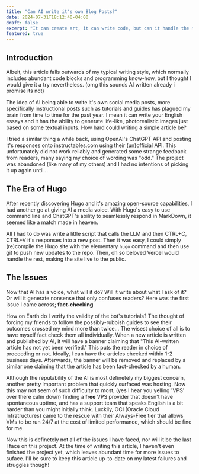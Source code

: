 ```yaml
---
title: "Can AI write it's own Blog Posts?"
date: 2024-07-31T18:12:40-04:00
draft: false
excerpt: "It can create art, it can write code, but can it handle the media?"
featured: true
---
```


## Introduction
Albeit, this article falls outwards of my typical writing style, which normally includes abundant code blocks and programming know-how, but I thought I would give it a try nevertheless. (omg this sounds AI written already i promise its not)

The idea of AI being able to write it's own social media posts, more specifically instructional posts such as tutorials and guides has plagued my brain from time to time for the past year. I mean it can write your English essays and it has the ability to generate life-like, photorealistic images just based on some textual inputs. How hard could writing a simple article be?  

I tried a similar thing a while back, using OpenAI's ChatGPT API and posting it's responses onto instructables.com using their (un)official API. This unfortunately did not work reliably and generated some strange feedback from readers, many saying my choice of wording was "odd."
The project was abandoned (like many of my others) and I had no intentions of picking it up again until...

## The Era of Hugo
After recently discovering Hugo and it's amazing open-source capabilities, I had another go at giving AI a media voice. With Hugo's easy to use command line and ChatGPT's ability to seamlessly respond in MarkDown, it seemed like a match made in heaven.  

All I had to do was write a little script that calls the LLM and then CTRL+C, CTRL+V it's responses into a new post. Then it was easy, I could simply (re)compile the Hugo site with the elementary `hugo` command and then use git to push new updates to the repo. Then, oh so beloved Vercel would handle the rest, making the site live to the public.

## The Issues
Now that AI has a voice, what will it do? Will it write about what I ask of it? Or will it generate nonsense that only confuses readers? Here was the first issue I came across; **fact-checking**  

How on Earth do I verify the validity of the bot's tutorials? The thought of forcing my friends to follow the possibly-rubbish guides to see their outcomes crossed my mind more than twice... The wisest choice of all is to have myself fact check them all individually. When a new article is written and published by AI, it will have a banner claiming that "This AI-written article has not yet been verified." This puts the reader in choice of proceeding or not. Ideally, I can have the articles checked within 1-2 business days. Afterwards, the banner will be removed and replaced by a similar one claiming that the article has been fact-checked by a human.

Although the reputability of the AI is most definetely my biggest concern, another pretty important problem that quickly surfaced was hosting.
Now this may not seem of such difficulty to most, (yes I hear you yelling 'VPS' over there calm down) finding a **free** VPS provider that doesn't have spontaneous uptime, and has a support team that speaks English is a bit harder than you might initially think. Luckily, OCI (Oracle Cloud Infratructures) came to the rescue with their Always-Free tier that allows VMs to be run 24/7 at the cost of limited performance, which should be fine for me.

Now this is definetely not all of the issues I have faced, nor will it be the last I face on this project. At the time of writing this article, I haven't even finished the project yet, which leaves abundant time for more issues to suface. I'll be sure to keep this article up-to-date on my latest failures and struggles though!